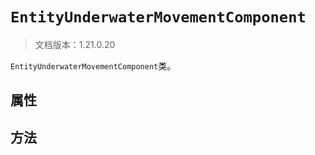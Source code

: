 # `EntityUnderwaterMovementComponent`

> 文档版本：1.21.0.20

`EntityUnderwaterMovementComponent`类。

## 属性

## 方法
